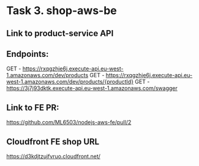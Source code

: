 # Task 3. shop-aws-be

## Link to product-service API
## Endpoints:

  GET - https://rxqgzhje6j.execute-api.eu-west-1.amazonaws.com/dev/products
  GET - https://rxqgzhje6j.execute-api.eu-west-1.amazonaws.com/dev/products/{productId}
  GET - https://3j7j93dktk.execute-api.eu-west-1.amazonaws.com/swagger

## Link to FE PR:
https://github.com/ML6503/nodejs-aws-fe/pull/2

## Cloudfront FE shop URL

https://d3kdjtzujfvruo.cloudfront.net/







